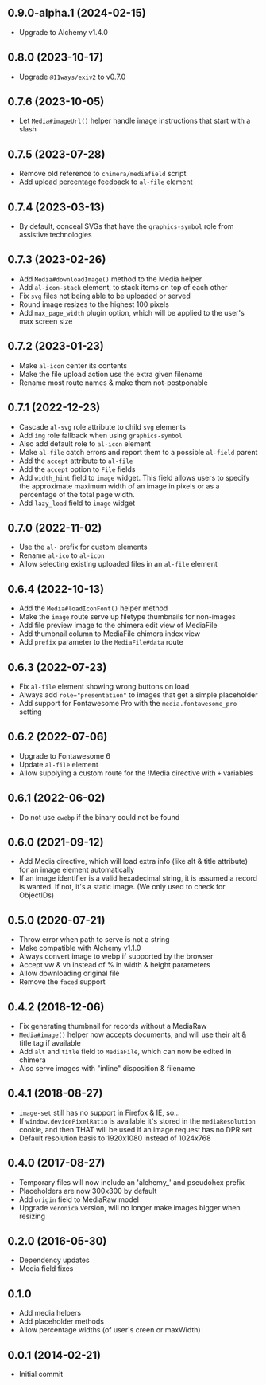 ## 0.9.0-alpha.1 (2024-02-15)

* Upgrade to Alchemy v1.4.0

## 0.8.0 (2023-10-17)

* Upgrade `@11ways/exiv2` to v0.7.0

## 0.7.6 (2023-10-05)

* Let `Media#imageUrl()` helper handle image instructions that start with a slash

## 0.7.5 (2023-07-28)

* Remove old reference to `chimera/mediafield` script
* Add upload percentage feedback to `al-file` element

## 0.7.4 (2023-03-13)

* By default, conceal SVGs that have the `graphics-symbol` role from assistive technologies

## 0.7.3 (2023-02-26)

* Add `Media#downloadImage()` method to the Media helper
* Add `al-icon-stack` element, to stack items on top of each other
* Fix `svg` files not being able to be uploaded or served
* Round image resizes to the highest 100 pixels
* Add `max_page_width` plugin option, which will be applied to the user's max screen size

## 0.7.2 (2023-01-23)

* Make `al-icon` center its contents
* Make the file upload action use the extra given filename
* Rename most route names & make them not-postponable

## 0.7.1 (2022-12-23)

* Cascade `al-svg` role attribute to child `svg` elements
* Add `img` role fallback when using `graphics-symbol`
* Also add default role to `al-icon` element
* Make `al-file` catch errors and report them to a possible `al-field` parent
* Add the `accept` attribute to `al-file`
* Add the `accept` option to `File` fields
* Add `width_hint` field to `image` widget. This field allows users to specify the approximate maximum width of an image in pixels or as a percentage of the total page width.
* Add `lazy_load` field to `image` widget

## 0.7.0 (2022-11-02)

* Use the `al-` prefix for custom elements
* Rename `al-ico` to `al-icon`
* Allow selecting existing uploaded files in an `al-file` element

## 0.6.4 (2022-10-13)

* Add the `Media#loadIconFont()` helper method
* Make the `image` route serve up filetype thumbnails for non-images
* Add file preview image to the chimera edit view of MediaFile
* Add thumbnail column to MediaFile chimera index view
* Add `prefix` parameter to the `MediaFile#data` route

## 0.6.3 (2022-07-23)

* Fix `al-file` element showing wrong buttons on load
* Always add `role="presentation"` to images that get a simple placeholder
* Add support for Fontawesome Pro with the `media.fontawesome_pro` setting

## 0.6.2 (2022-07-06)

* Upgrade to Fontawesome 6
* Update `al-file` element
* Allow supplying a custom route for the !Media directive with `+` variables

## 0.6.1 (2022-06-02)

* Do not use `cwebp` if the binary could not be found

## 0.6.0 (2021-09-12)

* Add Media directive, which will load extra info (like alt & title attribute) for an image element automatically
* If an image identifier is a valid hexadecimal string, it is assumed a record is wanted. If not, it's a static image. (We only used to check for ObjectIDs)

## 0.5.0 (2020-07-21)

* Throw error when path to serve is not a string
* Make compatible with Alchemy v1.1.0
* Always convert image to webp if supported by the browser
* Accept vw & vh instead of % in width & height parameters
* Allow downloading original file
* Remove the `faced` support

## 0.4.2 (2018-12-06)

* Fix generating thumbnail for records without a MediaRaw
* `Media#image()` helper now accepts documents, and will use their alt & title tag if available
* Add `alt` and `title` field to `MediaFile`, which can now be edited in chimera
* Also serve images with "inline" disposition & filename

## 0.4.1 (2018-08-27)

* `image-set` still has no support in Firefox & IE, so...
* If `window.devicePixelRatio` is available it's stored in the `mediaResolution` cookie, and then THAT will be used if an image request has no DPR set
* Default resolution basis to 1920x1080 instead of 1024x768

## 0.4.0 (2017-08-27)

* Temporary files will now include an 'alchemy_' and pseudohex prefix
* Placeholders are now 300x300 by default
* Add `origin` field to MediaRaw model
* Upgrade `veronica` version, will no longer make images bigger when resizing

## 0.2.0 (2016-05-30)

* Dependency updates
* Media field fixes

## 0.1.0

* Add media helpers
* Add placeholder methods
* Allow percentage widths (of user's creen or maxWidth)

## 0.0.1 (2014-02-21)

* Initial commit
